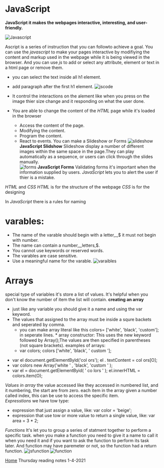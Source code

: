 # JavaScript 

**JavaScript it makes the webpages interactive, interesting, and user-friendly.**


![Javascript](https://4.bp.blogspot.com/-PQHNOWFNS9o/XAkNsyPerCI/AAAAAAAALks/ONXxkKH3lRwskA3cfiqPa-cGKlt8u-l6wCLcBGAs/s1600/javascript.jpg)

Ascript is a series of instruction that you can followto achieve a goal. You can use the *javascript* to make your pages interactive by modifiying the content and markup used in the webpage while it is being viewed in the browser. And you can use *js* to add or select any attribute, element or text in a html page or remove them.
* you can select the text inside all h1 element.
* add paragraph after the first h1 element.
![jscode](https://javiniguez.com/wp-content/uploads/2019/07/que-es-javascript.jpg)

* It control the interactions on the alement like when you press on the image thier size change and it responding on what the user done.

* You are able to change the content of the *HTML* page while it's loaded in the browser
   * Access the content of the page.
   * Modifying the content.
   * Program the content.
   * React to events.
You can make a Slideshow or Forms 
![slideshow](https://codemyui.com/wp-content/uploads/2019/12/Drag-Image-Slider-with-Water-Distortion-Effect-using-WebGL.gif)
     **JavaScript Slidshow**
Slideshow display a number of different images within the same space in the page.They can play automatically as a sequence, or users can click through the slides
manually.      
![forms](https://creativetimblog.com/blog/wp-content/uploads/2020/02/ContactFrom-730x410.png)
     **JavaScript Forms**
Validating forms it's important when the information supplied by users. *JavaScript* lets you to alert the user if thier is a mistake.

*HTML* and *CSS* *HTML* is for the structure of the webpage *CSS* is for the designing

In *JavaScript* there is a rules for naming
 # varables:
* The name of the varable should begin with a letter,_,$ it must not begin with number.
* The name can contain a number,_,letters,$.
* You cannot use keywords or reserved words.
* The varables are case sensitive.
* Use a meaningful name for the varable.
![varaibles](https://lh3.googleusercontent.com/-YXC3gtpMlko/X3HA5DHH6MI/AAAAAAAAB3Q/VYM81zAFldY-cItuj7GMYA0Xy7Fy0GWBgCLcBGAsYHQ/image.png)

# Arrays
special type of variables it's store a list of values.
It's helpful when you don't know the number of item the list will contain.
**creating an array** 
* just like any variable you should give it a name and using the var keyword.
* The values that assigned to the array must be inside a squre backets and seperated by comma.
     * you can make array literal like this colors= ['white',
              'black',
              'custom']; in seperate lines.
      * array constructor: This uses the new
        keyword followed by Array();The values are then specified in parentheses (not square brackets).
  examples of arrays: 
  -   var colors;
       colors ['white', 'black', ' custom '];
- var el document.getElementByld('col ors');
       el . textContent = col ors[O];
- var colors new Array('white ' ,
                    'black',
                    'custom ' );
- var el = document.getElementByid( ' co lors ' );
      el.innerHTML = colors.item(O);

*Values in array* the value accessed like they accessed in numbered list, and it numbering, the start are from zero. each item in the array given a number called index, this can be use to access the specific item.  
*Expresstions* we have tow type:
* expression that just assign a value, like:
   var color = 'beige';
* expression that use tow or more value to return a single value, like: var area = 3 * 2;

*Functions* It's let you to group a series of statment together to perform a specific task.
when you make a function you need to give it a name to call it when you need it and if you want to ask the function to perform its task later.
And function may have paremeter or not, so the function had a return function.
![jsfunction](https://miro.medium.com/max/732/1*DBg85yAZexDLyxr6G1rAiQ.png)
![function](https://hackernoon.com/hn-images/1*c-TXLOezea3ZEV_5ytah1A.png)

[Home](README.md)
Thursday reading notes 1-4-2021
